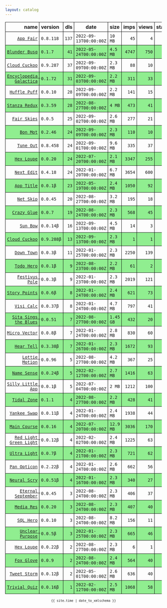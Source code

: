 ```yaml
---
layout: catalog
---
```


<style>
table {
    border-collapse: collapse;
}

td, th {
    border: 1px solid black;
    white-space: nowrap;
}

th, td {
    padding: 5px;
}

tr:nth-child(even) {
    background-color: Lightgreen;
}
</style>

| name | version | dls | date | size | imps | views | stars | issues | category |
| ---: | :------ | --: | ---- | :--- | ---: | ----: | -----:| -----: | :------- |
| [``App Fair``](https://appfair.app) | ``0.8.118`` | `137` | `2022-09-13T00:00:00Z` | `10 MB` | `45` | `4` | `29` | [``6``](https://github.com/App-Fair/App/issues) |  |
| [``Blunder Busq``](https://www.blunderbusq.app) | ``0.1.7`` | `41` | `2022-05-24T00:00:00Z` | `4.5 MB` | `4747` | `750` | `1` | `0` |  |
| [``Cloud Cuckoo``](https://Cloud-Cuckoo.github.io/App/) | ``0.9.287`` | `37` | `2022-09-09T00:00:00Z` | `2.3 MB` | `88` | `10` | `1` | `0` |  |
| [``Encyclopedia Galactica``](https://Encyclopedia-Galactica.github.io/App/) | ``0.1.72`` | `31` | `2022-09-03T00:00:00Z` | `2.2 MB` | `311` | `33` | `0` | `0` |  |
| [``Huffle Puff``](https://Huffle-Puff.github.io/App/) | ``0.0.10`` | `28` | `2022-09-09T00:00:00Z` | `2.2 MB` | `141` | `15` | `0` | `0` |  |
| [``Stanza Redux``](https://Stanza-Redux.github.io/App/) | ``0.3.59`` | `28` | `2022-08-27T00:00:00Z` | `4 MB` | `473` | `41` | `1` | `0` |  |
| [``Fair Skies``](http://Fair-Skies.github.io/App) | ``0.0.5`` | `25` | `2022-09-02T00:00:00Z` | `2.6 MB` | `277` | `21` | `0` | `0` |  |
| [``Bon Mot``](https://Bon-Mot.github.io/App/) | ``0.2.46`` | `24` | `2022-09-09T00:00:00Z` | `2.3 MB` | `110` | `10` | `1` | `0` |  |
| [``Tune Out``](https://Tune-Out.github.io/App/) | ``0.8.458`` | `24` | `2022-09-01T00:00:00Z` | `9.6 MB` | `335` | `37` | `1` | `0` |  |
| [``Hex Loupe``](https://Hex-Loupe.github.io/App/) | ``0.0.20`` | `24` | `2022-07-20T00:00:00Z` | `2.1 MB` | `3347` | `255` | `0` | `0` |  |
| [``Next Edit``](https://Next-Edit.github.io/App/) | ``0.4.18`` | `24` | `2022-01-20T00:00:00Z` | `6.7 MB` | `3654` | `600` | `0` | `0` |  |
| [``App Title``](https://App-Title.github.io/App/) | ``0.0.1β`` | `23` | `2022-05-19T00:00:00Z` | `2.4 MB` | `1050` | `92` | `0` | `0` |  |
| [``Net Skip``](https://Net-Skip.github.io/App/) | ``0.0.45`` | `20` | `2022-08-27T00:00:00Z` | `3.2 MB` | `195` | `18` | `0` | `0` |  |
| [``Crazy Glue``](https://Crazy-Glue.github.io/App/) | ``0.0.7`` | `19` | `2022-08-24T00:00:00Z` | `2.3 MB` | `568` | `45` | `0` | `0` |  |
| [``Sun Bow``](http://Sun-Bow.github.io/App) | ``0.0.14β`` | `16` | `2022-09-13T00:00:00Z` | `4.5 MB` | `14` | `3` | `1` | `0` |  |
| [``Cloud Cuckoo``](https://Cloud-Cuckoo.github.io/App/) | ``0.9.288β`` | `13` | `2022-09-13T00:00:00Z` | `2.3 MB` | `1` | `1` | `1` | `0` |  |
| [``Down Town``](https://Down-Town.github.io/App/) | ``0.0.3β`` | `11` | `2022-01-25T00:00:00Z` | `2.3 MB` | `2250` | `139` | `0` | `0` |  |
| [``Todo Hero``](http://appfair.net/#quick-start) | ``0.0.1β`` | `9` | `2022-08-23T00:00:00Z` | `2.2 MB` | `61` | `2` | `0` | `0` |  |
| [``Festivus Pole``](https://Festivus-Pole.github.io/App/) | ``0.0.3β`` | `9` | `2022-01-23T00:00:00Z` | `2.3 MB` | `2019` | `121` | `0` | `0` |  |
| [``Story Points``](https://Story-Points.github.io/App/) | ``0.0.6β`` | `8` | `2022-01-24T00:00:00Z` | `2.4 MB` | `621` | `73` | `0` | `0` |  |
| [``Visi Calc``](https://Visi-Calc.github.io/App/) | ``0.0.37β`` | `8` | `2022-01-24T00:00:00Z` | `4.7 MB` | `797` | `41` | `0` | `0` |  |
| [``Sita Sings the Blues``](https://Sita-Sings-the-Blues.github.io/App/) | ``0.0.51`` | `7` | `2022-08-27T00:00:00Z` | `1.45 GB` | `432` | `20` | `0` | `0` |  |
| [``Micro Vector``](https://Micro-Vector.github.io/App/) | ``0.0.8β`` | `7` | `2022-01-24T00:00:00Z` | `2.8 MB` | `830` | `60` | `0` | `0` |  |
| [``Hear Tell``](https://Hear-Tell.github.io/App/) | ``0.3.38β`` | `7` | `2022-01-26T00:00:00Z` | `2.3 MB` | `1672` | `93` | `0` | `0` |  |
| [``Lottie Motion``](https://Lottie-Motion.github.io/App/) | ``0.0.96`` | `5` | `2022-08-27T00:00:00Z` | `4.2 MB` | `367` | `25` | `0` | `0` |  |
| [``Name Sense``](https://Name-Sense.github.io/App/) | ``0.0.24β`` | `5` | `2022-02-12T00:00:00Z` | `2.7 MB` | `1416` | `63` | `0` | `0` |  |
| [``Silly Little App``](https://Silly-Little-App.github.io/App/) | ``0.0.1β`` | `5` | `2022-07-04T00:00:00Z` | `2 MB` | `1212` | `100` | `0` | `0` |  |
| [``Tidal Zone``](https://Tidal-Zone.github.io/App/) | ``0.1.1`` | `4` | `2022-08-27T00:00:00Z` | `2.2 MB` | `428` | `41` | `0` | `0` |  |
| [``Yankee Swap``](https://Yankee-Swap.github.io/App/) | ``0.0.11β`` | `4` | `2022-01-24T00:00:00Z` | `2.4 MB` | `1938` | `44` | `0` | `0` |  |
| [``Main Course``](https://Main-Course.github.io/App/) | ``0.0.16`` | `4` | `2022-07-20T00:00:00Z` | `12.9 MB` | `3036` | `170` | `0` | `0` |  |
| [``Red Light Green Light``](https://Red-Light-Green-Light.github.io/App/) | ``0.0.12β`` | `4` | `2022-02-02T00:00:00Z` | `2.4 MB` | `1225` | `63` | `0` | `0` |  |
| [``Ultra Light``](https://Ultra-Light.github.io/App/) | ``0.0.7β`` | `4` | `2022-01-21T00:00:00Z` | `2.3 MB` | `721` | `62` | `0` | `0` |  |
| [``Pan Opticon``](https://Pan-Opticon.github.io/App/) | ``0.2.22β`` | `4` | `2022-01-24T00:00:00Z` | `2.6 MB` | `662` | `56` | `0` | `0` |  |
| [``Neural Scry``](https://Neural-Scry.github.io/App/) | ``0.0.51β`` | `4` | `2022-01-16T00:00:00Z` | `2.3 MB` | `340` | `27` | `0` | `0` |  |
| [``Eternal September``](https://Eternal-September.github.io/App/) | ``0.0.45`` | `3` | `2022-08-24T00:00:00Z` | `2.3 MB` | `406` | `37` | `0` | `0` |  |
| [``Media Res``](https://Media-Res.github.io/App/) | ``0.0.20`` | `3` | `2022-08-24T00:00:00Z` | `2.3 MB` | `407` | `40` | `0` | `0` |  |
| [``SQL Hero``](https://SQL-Hero.github.io/App/) | ``0.0.10`` | `3` | `2022-08-24T00:00:00Z` | `8.2 MB` | `156` | `11` | `0` | `0` |  |
| [``Unclear Purpose``](https://Unclear-Purpose.github.io/App/) | ``0.0.5β`` | `3` | `2022-01-25T00:00:00Z` | `2.3 MB` | `665` | `46` | `0` | `0` |  |
| [``Hex Loupe``](https://Hex-Loupe.github.io/App/) | ``0.0.22β`` | `2` | `2022-08-27T00:00:00Z` | `2.3 MB` | `6` | `1` | `0` | `0` |  |
| [``Fox Glove``](https://Fox-Glove.github.io/App/) | ``0.0.9`` | `2` | `2022-08-24T00:00:00Z` | `2.4 MB` | `564` | `40` | `0` | `0` |  |
| [``Tweet Storm``](https://Tweet-Storm.github.io/App/) | ``0.0.12β`` | `2` | `2022-05-01T00:00:00Z` | `2.6 MB` | `636` | `40` | `0` | `0` |  |
| [``Trivial Quiz``](https://Trivial-Quiz.github.io/App/) | ``0.0.16β`` | `1` | `2022-02-12T00:00:00Z` | `2.5 MB` | `1068` | `58` | `0` | `0` |  |

<center><small><code>{{ site.time | date_to_xmlschema }}</code></small></center>
